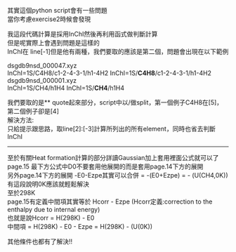其實這個python script會有一些問題  
當你考慮exercise2時候會發現  

我這段代碼計算是採用InChI然後再利用函式做判斷計算  
但是呢實際上會遇到問題是這樣的  
InChI在 line[-1]但是他有兩種，我們要取的應該是第二個，問題會出現在以下範例  

dsgdb9nsd_000047.xyz  
InChI=1S/C4H8/c1-2-4-3-1/h1-4H2	InChI=1S/**C4H8**/c1-2-4-3-1/h1-4H2  
dsgdb9nsd_000001.xyz  
InChI=1S/CH4/h1H4	InChI=1S/**CH4**/h1H4  

我們要取的是** quote起來部分，script中以/做split，第一個例子C4H8在[5]，第二個例子卻是[4]  
解決方法:  
只給提示跟思路，取line[2]:[-3]計算所列出的所有element，同時也省去判斷InChI  

----------------------------------------------------------------------------------
至於有關Heat formation計算的部分詳讀Gaussian加上套用裡面公式就可以了  
page.15 最下方公式中D0不要套用他展開的而是套用page.14下方的展開  
另外page.14下方的展開  -E0-Ezpe其實可以合併 = -(E0+Ezpe) = - (U(CH4,0K))  
有這段說明0K應該就輕鬆解決  
至於298K  
page.15有定義中間項其實等於 Hcorr - Ezpe (Hcorr定義:correction to the enthalpy due to internal energy)  
也就是說Hcorr = H(298K) - E0  
中間項 = H(298K) - E0 - Ezpe = H(298K) - (U(0K))  

其他條件也都有了解決!!  
